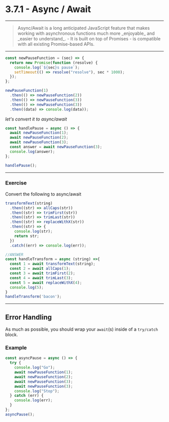 # 3.7.1 - Async / Await

---

<blockquote>
  Async/Await is a long anticipated JavaScript feature that makes working with
  asynchronous functions much more _enjoyable_ and _easier to understand_. - It
  is built on top of Promises - is compatible with all existing Promise-based
  APIs.
</blockquote>

---

```js
const newPauseFunction = (sec) => {
  return new Promise(function (resolve) {
    console.log(`${sec}s pause`);
    setTimeout(() => resolve("resolve"), sec * 1000);
  });
};

newPauseFunction(1)
  .then(() => newPauseFunction(2))
  .then(() => newPauseFunction(3))
  .then(() => newPauseFunction(3))
  .then((data) => console.log(data));
```

_let's convert it to async/await_

```js
const handlePause = async () => {
  await newPauseFunction(1);
  await newPauseFunction(2);
  await newPauseFunction(3);
  const answer = await newPauseFunction(3);
  console.log(answer);
};

handlePause();
```

---

### Exercise

Convert the following to async/await

```js
transformText(string)
  .then((str) => allCaps(str))
  .then((str) => trimFirst(str))
  .then((str) => trimLast(str))
  .then((str) => replaceWithX(str))
  .then((str) => {
    console.log(str);
    return str;
  })
  .catch((err) => console.log(err));

//ANSWER
const handleTransform = async (string) =>{
  const 1 = await transformText(string);
  const 2 = await allCaps(1);
  const 3 = await trimFirst(2);
  const 4 = await trimLast(3);
  const 5 = await replaceWithX(4);
  console.log(5);
}
handleTransform('bacon');
```

---

## Error Handling

As much as possible, you should wrap your `await`(s) inside of a `try/catch` block.

### Example

```js
const asyncPause = async () => {
  try {
    console.log("Go");
    await newPauseFunction(1);
    await newPauseFunction(2);
    await newPauseFunction(3);
    await newPauseFunction(3);
    console.log("Stop");
  } catch (err) {
    console.log(err);
  }
};
asyncPause();
```
